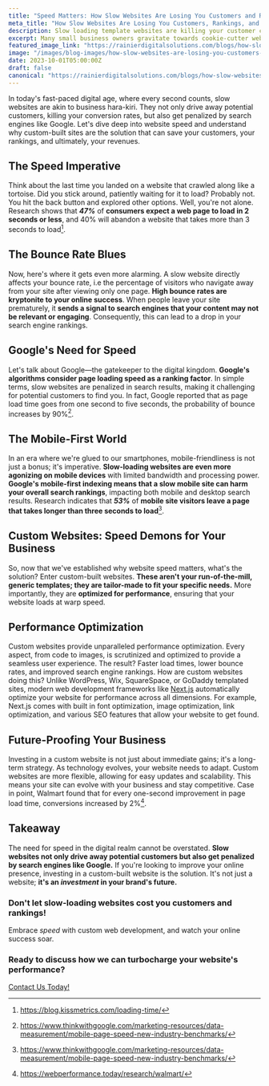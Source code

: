```yaml
---
title: "Speed Matters: How Slow Websites Are Losing You Customers and Rankings"
meta_title: "How Slow Websites Are Losing You Customers, Rankings, and Revenue | RDS"
description: Slow loading template websites are killing your customer conversions, Google rankings, and your revenue. Speed is king in today's mobile first search environment. How do you get a faster site? Keep reading here.
excerpt: Many small business owners gravitate towards cookie-cutter website builders like Wix, GoDaddy, or WordPress, enticed by their apparent cost-effectiveness. However, does this apparent budget-friendliness hold up when we dig deeper?
featured_image_link: "https://rainierdigitalsolutions.com/blogs/how-slow-websites-are-losing-you-customers-and-rankings"
image: "/images/blog-images/how-slow-websites-are-losing-you-customers-and-rankings/featured.png"
date: 2023-10-01T05:00:00Z
draft: false
canonical: "https://rainierdigitalsolutions.com/blogs/how-slow-websites-are-losing-you-customers-and-rankings"
---
```


In today's fast-paced digital age, where every second counts, slow websites are akin to business hara-kiri. They not only drive away potential customers, killing your conversion rates, but also get penalized by search engines like Google. Let's dive deep into website speed and understand why custom-built sites are the solution that can save your customers, your rankings, and ultimately, your revenues.

## The Speed Imperative

Think about the last time you landed on a website that crawled along like a tortoise. Did you stick around, patiently waiting for it to load? Probably not. You hit the back button and explored other options. Well, you're not alone. Research shows that ***47%*** of **consumers expect a web page to load in 2 seconds or less**, and 40% will abandon a website that takes more than 3 seconds to load[^1^].

## The Bounce Rate Blues

Now, here's where it gets even more alarming. A slow website directly affects your bounce rate, i.e the percentage of visitors who navigate away from your site after viewing only one page. **High bounce rates are kryptonite to your online success**. When people leave your site prematurely, it **sends a signal to search engines that your content may not be relevant or engaging**. Consequently, this can lead to a drop in your search engine rankings.

## Google's Need for Speed

Let's talk about Google—the gatekeeper to the digital kingdom. **Google's algorithms consider page loading speed as a ranking factor**. In simple terms, slow websites are penalized in search results, making it challenging for potential customers to find you. In fact, Google reported that as page load time goes from one second to five seconds, the probability of bounce increases by 90%[^2^].

## The Mobile-First World

In an era where we're glued to our smartphones, mobile-friendliness is not just a bonus; it's imperative. **Slow-loading websites are even more agonizing on mobile devices** with limited bandwidth and processing power. **Google's mobile-first indexing means that a slow mobile site can harm your overall search rankings**, impacting both mobile and desktop search results. Research indicates that ***53%*** of **mobile site visitors leave a page that takes longer than three seconds to load**[^3^].

## Custom Websites: Speed Demons for Your Business

So, now that we've established why website speed matters, what's the solution? Enter custom-built websites. **These aren't your run-of-the-mill, generic templates; they are tailor-made to fit your specific needs.** More importantly, they are **optimized for performance**, ensuring that your website loads at warp speed.

## Performance Optimization

Custom websites provide unparalleled performance optimization. Every aspect, from code to images, is scrutinized and optimized to provide a seamless user experience. The result? Faster load times, lower bounce rates, and improved search engine rankings. How are custom websites doing this? Unlike WordPress, Wix, SquareSpace, or GoDaddy templated sites, modern web development frameworks like [Next.js](https://nextjs.org) automatically optimize your website for performance across all dimensions. For example, Next.js comes with built in font optimization, image optimization, link optimization, and various SEO features that allow your website to get found.

## Future-Proofing Your Business

Investing in a custom website is not just about immediate gains; it's a long-term strategy. As technology evolves, your website needs to adapt. Custom websites are more flexible, allowing for easy updates and scalability. This means your site can evolve with your business and stay competitive. Case in point, Walmart found that for every one-second improvement in page load time, conversions increased by 2%[^4^].

## Takeaway

The need for speed in the digital realm cannot be overstated. <strong class="text-primary" >Slow websites not only drive away potential customers but also get penalized by search engines like Google.</strong> If you're looking to improve your online presence, investing in a custom-built website is the solution. It's not just a website; **it's an *<span class="underline decoration-primary">investment</span>* in your brand's future.**

### Don't let slow-loading websites cost you customers and rankings!

Embrace <span class="font-bold underline decoration-primary text-primary">*speed*</span> with custom web development, and watch your online success soar.

### Ready to discuss how we can turbocharge your website's performance?

<div class="flex items-center justify-center align-middle">
  <a class="btn btn-primary" href="/contact">Contact Us Today!</a>
</div>

[^1^]: https://blog.kissmetrics.com/loading-time/
[^2^]: https://www.thinkwithgoogle.com/marketing-resources/data-measurement/mobile-page-speed-new-industry-benchmarks/
[^3^]: https://www.thinkwithgoogle.com/marketing-resources/data-measurement/mobile-page-speed-new-industry-benchmarks/
[^4^]: https://webperformance.today/research/walmart/
